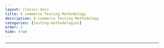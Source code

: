 ```yaml
---
layout: classic-docs
title: E-commerce Testing Methodology
description: E-commerce Testing Methodology
categories: [testing-methodologies]
order: 2
hide: true
---
```


***
